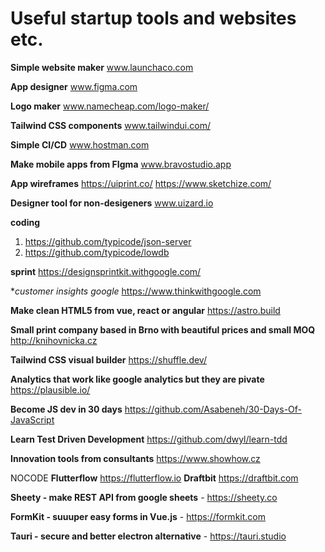 # Useful startup tools and websites etc.

**Simple website maker** www.launchaco.com

**App designer** www.figma.com

**Logo maker** www.namecheap.com/logo-maker/

**Tailwind CSS components** www.tailwindui.com/

**Simple CI/CD** www.hostman.com

**Make mobile apps from FIgma** www.bravostudio.app

**App wireframes**
  https://uiprint.co/
  https://www.sketchize.com/


**Designer tool for non-desigeners** www.uizard.io


**coding**

1. https://github.com/typicode/json-server
2. https://github.com/typicode/lowdb

**sprint** https://designsprintkit.withgoogle.com/

**customer insights google* https://www.thinkwithgoogle.com

**Make clean HTML5 from vue, react or angular** https://astro.build

**Small print company based in Brno with beautiful prices and small MOQ** http://knihovnicka.cz

**Tailwind CSS visual builder** https://shuffle.dev/

**Analytics that work like google analytics but they are pivate** https://plausible.io/

**Become JS dev in 30 days** https://github.com/Asabeneh/30-Days-Of-JavaScript

**Learn Test Driven Development** https://github.com/dwyl/learn-tdd

**Innovation tools from consultants** https://www.showhow.cz

NOCODE
**Flutterflow** https://flutterflow.io
**Draftbit** https://draftbit.com

**Sheety - make REST API from google sheets** - https://sheety.co

**FormKit - suuuper easy forms in Vue.js** - https://formkit.com

**Tauri - secure and better electron alternative** - https://tauri.studio
